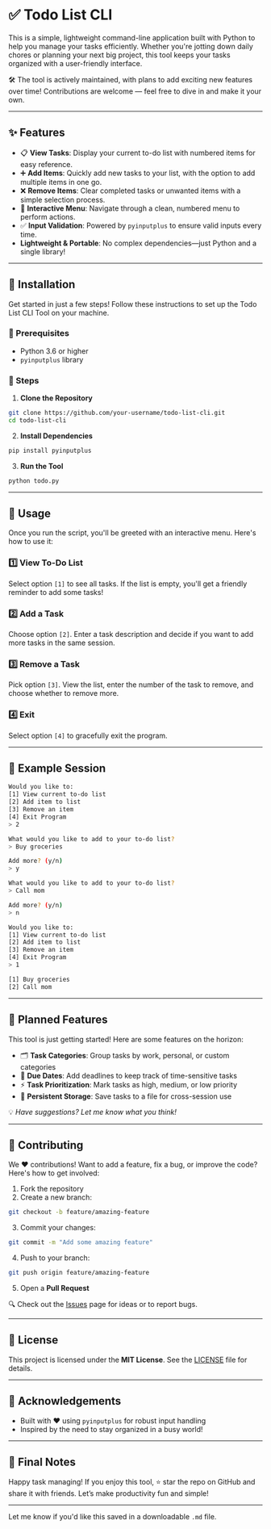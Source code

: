 # ✅ Todo List CLI

This is a simple, lightweight command-line application built with Python to help you manage your tasks efficiently. Whether you're jotting down daily chores or planning your next big project, this tool keeps your tasks organized with a user-friendly interface.

🛠️ The tool is actively maintained, with plans to add exciting new features over time! Contributions are welcome — feel free to dive in and make it your own.

---

## ✨ Features

* 📋 **View Tasks**: Display your current to-do list with numbered items for easy reference.
* ➕ **Add Items**: Quickly add new tasks to your list, with the option to add multiple items in one go.
* ❌ **Remove Items**: Clear completed tasks or unwanted items with a simple selection process.
* 🧭 **Interactive Menu**: Navigate through a clean, numbered menu to perform actions.
* ✅ **Input Validation**: Powered by `pyinputplus` to ensure valid inputs every time.
* **Lightweight & Portable**: No complex dependencies—just Python and a single library!

---

## 💾 Installation

Get started in just a few steps! Follow these instructions to set up the Todo List CLI Tool on your machine.

### 🔧 Prerequisites

* Python 3.6 or higher
* `pyinputplus` library

### 📝 Steps

1. **Clone the Repository**

```bash
git clone https://github.com/your-username/todo-list-cli.git
cd todo-list-cli
```

2. **Install Dependencies**

```bash
pip install pyinputplus
```

3. **Run the Tool**

```bash
python todo.py
```

---

## 🚀 Usage

Once you run the script, you'll be greeted with an interactive menu. Here's how to use it:

### 1️⃣ View To-Do List

Select option `[1]` to see all tasks.
If the list is empty, you'll get a friendly reminder to add some tasks!

### 2️⃣ Add a Task

Choose option `[2]`.
Enter a task description and decide if you want to add more tasks in the same session.

### 3️⃣ Remove a Task

Pick option `[3]`.
View the list, enter the number of the task to remove, and choose whether to remove more.

### 4️⃣ Exit

Select option `[4]` to gracefully exit the program.

---

## 🧪 Example Session

```bash
Would you like to:
[1] View current to-do list
[2] Add item to list
[3] Remove an item
[4] Exit Program
> 2

What would you like to add to your to-do list?
> Buy groceries

Add more? (y/n)
> y

What would you like to add to your to-do list?
> Call mom

Add more? (y/n)
> n

Would you like to:
[1] View current to-do list
[2] Add item to list
[3] Remove an item
[4] Exit Program
> 1

[1] Buy groceries
[2] Call mom
```

---

## 🔮 Planned Features

This tool is just getting started! Here are some features on the horizon:

* 🗂️ **Task Categories**: Group tasks by work, personal, or custom categories
* 📅 **Due Dates**: Add deadlines to keep track of time-sensitive tasks
* ⚡ **Task Prioritization**: Mark tasks as high, medium, or low priority
* 💾 **Persistent Storage**: Save tasks to a file for cross-session use

💡 *Have suggestions? Let me know what you think!*

---

## 🤝 Contributing

We ❤️ contributions! Want to add a feature, fix a bug, or improve the code? Here's how to get involved:

1. Fork the repository
2. Create a new branch:

```bash
git checkout -b feature/amazing-feature
```

3. Commit your changes:

```bash
git commit -m "Add some amazing feature"
```

4. Push to your branch:

```bash
git push origin feature/amazing-feature
```

5. Open a **Pull Request**

🔍 Check out the [Issues](https://github.com/your-username/todo-list-cli/issues) page for ideas or to report bugs.

---

## 📄 License

This project is licensed under the **MIT License**.
See the [LICENSE](LICENSE) file for details.

---

## 🙌 Acknowledgements

* Built with ❤️ using `pyinputplus` for robust input handling
* Inspired by the need to stay organized in a busy world!

---

## 🌟 Final Notes

Happy task managing!
If you enjoy this tool, ⭐ star the repo on GitHub and share it with friends.
Let’s make productivity fun and simple!

---

Let me know if you'd like this saved in a downloadable `.md` file.

